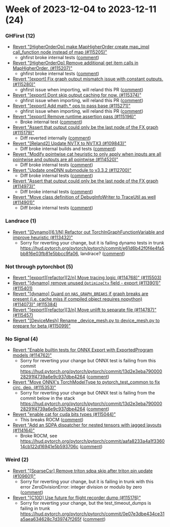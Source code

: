# Week of 2023-12-04 to 2023-12-11 (24)

### GHFirst (12)

- [Revert "[HigherOrderOp] make MapHigherOrder create map_impl call_function node instead of map (#115205)"](https://github.com/pytorch/pytorch/commit/6c1e75e6467602ad017c6d14532ee572fb22508a)
  - ghfirst broke internal tests ([comment](https://github.com/pytorch/pytorch/pull/115205#issuecomment-1848995376))
- [Revert "[HigherOrderOp] Remove additional get item calls in MapHigherOrder. (#115207)"](https://github.com/pytorch/pytorch/commit/08d63a75a479afd956015273178e85ce0097cf70)
  - ghfirst broke internal tests ([comment](https://github.com/pytorch/pytorch/pull/115207#issuecomment-1848991919))
- [Revert "[export] Fix graph output mismatch issue with constant outputs. (#115280)"](https://github.com/pytorch/pytorch/commit/3e47e3f44188c48f47b84cc64da503508f5a3c59)
  - ghfirst issue when importing, will reland this PR ([comment](https://github.com/pytorch/pytorch/pull/115280#issuecomment-1847903624))
- [Revert "[export] Dont skip output caching for now. (#115374)"](https://github.com/pytorch/pytorch/commit/3dab46fe1978f87be3dddd88fd8c1e0ee4342253)
  - ghfirst issue when importing, will reland this PR ([comment](https://github.com/pytorch/pytorch/pull/115374#issuecomment-1847899901))
- [Revert "[export] Add math.* ops to pass base (#115271)"](https://github.com/pytorch/pytorch/commit/af925a56a195cc095c589af687513cdc22caf33a)
  - ghfirst issue when importing, will reland this PR ([comment](https://github.com/pytorch/pytorch/pull/115271#issuecomment-1847852211))
- [Revert "[export] Remove runtime assertion pass (#115196)"](https://github.com/pytorch/pytorch/commit/4186932baca2cb03c436bb9ad146d111cd0070fc)
  - Broke internal test ([comment](https://github.com/pytorch/pytorch/pull/115196#issuecomment-1847778344))
- [Revert "Assert that output could only be the last node of the FX graph (#115179)"](https://github.com/pytorch/pytorch/commit/684ce1b21d9942708ea4069009db8134f14ec6e1)
  - Diff reverted internally ([comment](https://github.com/pytorch/pytorch/pull/115179#issuecomment-1845776365))
- [Revert "[Reland2] Update NVTX to NVTX3 (#109843)"](https://github.com/pytorch/pytorch/commit/ee96399bb475c1c33d29c2549b78aa805f14688e)
  - Diff broke internal builds and tests ([comment](https://github.com/pytorch/pytorch/pull/109843#issuecomment-1841105398))
- [Revert "Modify pointwise cat heuristic to only apply when inputs are all pointwise and outputs are all pointwise (#114520)"](https://github.com/pytorch/pytorch/commit/0ee1e469cb28c43d63542c03b7efff50b71198a0)
  - Diff broke internal tests ([comment](https://github.com/pytorch/pytorch/pull/114520#issuecomment-1840890210))
- [Revert "Update oneDNN submodule to v3.3.2 (#112700)"](https://github.com/pytorch/pytorch/commit/62df4f34283d7070ed772097d327f66aeb64efee)
  - Diff broke internal tests ([comment](https://github.com/pytorch/pytorch/pull/112700#issuecomment-1839350284))
- [Revert "Assert that output could only be the last node of the FX graph (#114973)"](https://github.com/pytorch/pytorch/commit/8bb3cd192ff9363dd4f5eb98c09645b5e8c534d5)
  - Diff broke internal tests ([comment](https://github.com/pytorch/pytorch/pull/114973#issuecomment-1839290400))
- [Revert "Move class definition of DebugInfoWriter to TraceUtil as well (#114901)"](https://github.com/pytorch/pytorch/commit/f101426790533c62efaf0c6808214800637a1bc6)
  - Diff broke internal tests ([comment](https://github.com/pytorch/pytorch/pull/114901#issuecomment-1838815178))

### Landrace (1)

- [Revert "[Dynamo][6.1/N] Refactor out TorchInGraphFunctionVariable and improve heuristic (#113432)"](https://github.com/pytorch/pytorch/commit/e8e4141773d305fad5927205d507e464f7b7f830)
  - Sorry for reverting your change, but it is failing dynamo tests in trunk https://hud.pytorch.org/pytorch/pytorch/commit/e61d6b42f0f4e4fa5bb816e03fb81e5bbcc9fa06, landrace? ([comment](https://github.com/pytorch/pytorch/pull/113432#issuecomment-1847787981))

### Not through pytorchbot (5)

- [Revert "[export][refactor][2/n] Move tracing logic (#114768)" (#115503)](https://github.com/pytorch/pytorch/commit/24a463c46cbd9d1fbe6b24891ec3febf0a65abb9)
- [Revert "[dynamo] remove unused `OptimizeCtx` field - export (#113901)" (#115401)](https://github.com/pytorch/pytorch/commit/b4ef59f74070ea9e8ee58763ffb4be3372028736)
- [Revert "[dynamo] Guard on `HAS_GRAPH_BREAKS` if graph breaks are present (i.e. cache miss if compiled object requires nopython) (#114073)" (#115384)](https://github.com/pytorch/pytorch/commit/b36fc6790ede52bac201d4660ec48fe3299f71fc)
- [Revert "[export][refactor][3/n] Move unlift to separate file (#114787)" (#115457)](https://github.com/pytorch/pytorch/commit/749f0c90e1256061f568a08336b05881349893d6)
- [Revert "[DeviceMesh] Rename _device_mesh.py to device_mesh.py to prepare for beta (#115099)"](https://github.com/pytorch/pytorch/commit/a827ac71f295ea866be84805b6513353db760a15)

### No Signal (4)

- [Revert "Enable builtin tests for ONNX Export with ExportedProgram models (#114762)"](https://github.com/pytorch/pytorch/commit/4eb5838e184d7f5a795498d32bdde17f0088350f)
  - Sorry for reverting your change but ONNX test is failing from this commit https://hud.pytorch.org/pytorch/pytorch/commit/13d2e3eba79000028291f4739a6e9c937dbe4264 ([comment](https://github.com/pytorch/pytorch/pull/114762#issuecomment-1848831147))
- [Revert "Move ONNX's TorchModelType to pytorch_test_common to fix circ. dep. (#115353)"](https://github.com/pytorch/pytorch/commit/2ee240d14a54b540bfcba2e22fd37cb55103f5b3)
  - Sorry for reverting your change but ONNX test is failing from the commit below in the stack https://hud.pytorch.org/pytorch/pytorch/commit/13d2e3eba79000028291f4739a6e9c937dbe4264 ([comment](https://github.com/pytorch/pytorch/pull/115353#issuecomment-1848830883))
- [Revert "enable cat for cuda bits types (#115044)"](https://github.com/pytorch/pytorch/commit/063423edf5291d180af35ccb5f43ffe3f079acf3)
  - This breaks ROCM ([comment](https://github.com/pytorch/pytorch/pull/115044#issuecomment-1841494814))
- [Revert "Add an SDPA dispatcher for nested tensors with jagged layouts (#114164)"](https://github.com/pytorch/pytorch/commit/5cfda9b7f881c9d0163b451e1d837bc3b88b75c7)
  - Broke ROCM, see https://hud.pytorch.org/pytorch/pytorch/commit/aafa8233a4a1f336014cb122d16941e5b593706c ([comment](https://github.com/pytorch/pytorch/pull/114164#issuecomment-1839798986))

### Weird (2)

- [Revert "[SparseCsr] Remove triton sdpa skip after triton pin update (#109601)"](https://github.com/pytorch/pytorch/commit/d7180161b5b7f00e0e53d92ee8eab15820aaa3de)
  - Sorry for reverting your change, but it is failing in trunk with this error ZeroDivisionError: integer division or modulo by zero ([comment](https://github.com/pytorch/pytorch/pull/109601#issuecomment-1847784383))
- [Revert "[C10D] Use future for flight recorder dump (#115176)"](https://github.com/pytorch/pytorch/commit/ac7d14baad53fa7d63119418f760190f289d8a01)
  - Sorry for reverting your change, but the test_timeout_dumps is failing in trunk https://hud.pytorch.org/pytorch/pytorch/commit/0e07e3dbe434ce31a5aea634628c7d39747f265f ([comment](https://github.com/pytorch/pytorch/pull/115176#issuecomment-1844076455))
